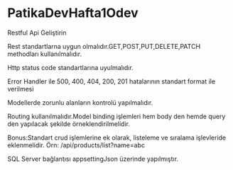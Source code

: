 # PatikaDevHafta1Odev

Restful Api Geliştirin

Rest standartlarna uygun olmalıdır.GET,POST,PUT,DELETE,PATCH methodları kullanılmalıdır.

Http status code standartlarına uyulmalıdır. 

Error Handler ile 500, 400, 404, 200, 201 hatalarının standart format ile verilmesi

Modellerde zorunlu alanların kontrolü yapılmalıdır.

Routing kullanılmalıdır.Model binding işlemleri hem body den hemde query den yapılacak şekilde örneklendirilmelidir. 

Bonus:Standart crud işlemlerine ek olarak, listeleme ve sıralama işlevleride eklenmelidir. Örn: /api/products/list?name=abc

SQL Server bağlantısı appsettingJson üzerinde yapılmıştır.

